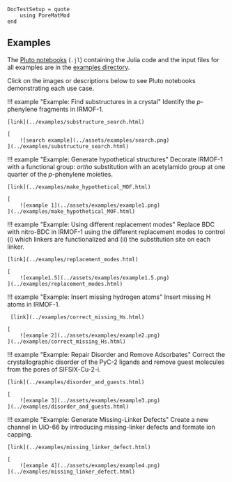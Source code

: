```@meta
DocTestSetup = quote
    using PoreMatMod
end
```

## Examples

The [Pluto notebooks](https://github.com/fonsp/Pluto.jl) (`.jl`) containing the Julia code and the input files for all examples are in the [examples directory](https://github.com/SimonEnsemble/PoreMatMod.jl/tree/master/examples).

Click on the images or descriptions below to see Pluto notebooks demonstrating each use case.

!!! example "Example: Find substructures in a crystal"
    Identify the *p*-phenylene fragments in IRMOF-1.

    [link](../examples/substructure_search.html)

    [
        ![search example](../assets/examples/search.png)
    ](../examples/substructure_search.html)

!!! example "Example: Generate hypothetical structures"
    Decorate IRMOF-1 with a functional group: *ortho* substitution with an acetylamido group at one quarter of the *p*-phenylene moieties.

    [link](../examples/make_hypothetical_MOF.html)
    
    [
        ![example 1](../assets/examples/example1.png)
    ](../examples/make_hypothetical_MOF.html)


!!! example "Example: Using different replacement modes"
    Replace BDC with nitro-BDC in IRMOF-1 using the different replacement modes to control (i) which linkers are functionalized and (ii) the substitution site on each linker.

    [link](../examples/replacement_modes.html)

    [
        ![example1.5](../assets/examples/example1.5.png)
    ](../examples/replacement_modes.html)

!!! example "Example: Insert missing hydrogen atoms"
     Insert missing H atoms in IRMOF-1.

     [link](../examples/correct_missing_Hs.html)

    [
        ![example 2](../assets/examples/example2.png)
    ](../examples/correct_missing_Hs.html)


!!! example "Example: Repair Disorder and Remove Adsorbates"
    Correct the crystallographic disorder of the PyC-2 ligands and remove guest molecules from the pores of SIFSIX-Cu-2-i.

    [link](../examples/disorder_and_guests.html)

    [
        ![example 3](../assets/examples/example3.png)
    ](../examples/disorder_and_guests.html)

!!! example "Example: Generate Missing-Linker Defects"
    Create a new channel in UiO-66 by introducing missing-linker defects and formate ion capping.

    [link](../examples/missing_linker_defect.html)

    [
        ![example 4](../assets/examples/example4.png)
    ](../examples/missing_linker_defect.html)
